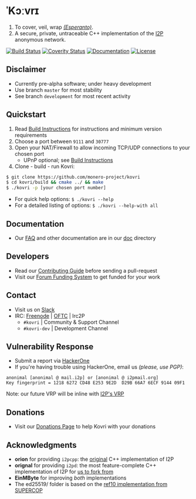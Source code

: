 # **ˈKɔːvrɪ**

1. To cover, veil, wrap *[(Esperanto)](https://en.wikipedia.org/wiki/Esperanto)*.
2. A secure, private, untraceable C++ implementation of the [I2P](https://geti2p.net) anonymous network.

[![Build Status](https://travis-ci.org/monero-project/kovri.svg?branch=master)](https://travis-ci.org/monero-project/kovri)
[![Coverity Status](https://scan.coverity.com/projects/7621/badge.svg)](https://scan.coverity.com/projects/7621/)
[![Documentation](https://codedocs.xyz/monero-project/kovri.svg)](https://codedocs.xyz/monero-project/kovri/)
[![License](https://img.shields.io/badge/license-BSD3-blue.svg)](https://opensource.org/licenses/BSD-3-Clause)

## Disclaimer
- Currently pre-alpha software; under heavy development
- Use branch ```master``` for most stability
- See branch ```development``` for most recent activity

## Quickstart
1. Read [Build Instructions](https://github.com/monero-project/kovri/blob/master/doc/BUILDING.md) for instructions and minimum version requirements
2. Choose a port between ```9111``` and ```30777```
3. Open your NAT/Firewall to allow incoming TCP/UDP connections to your chosen port
   - UPnP optional; see [Build Instructions](https://github.com/monero-project/kovri/blob/master/doc/BUILDING.md)
4. Clone - build - run Kovri:
```bash
$ git clone https://github.com/monero-project/kovri
$ cd kovri/build && cmake ../ && make
$ ./kovri -p [your chosen port number]
```
- For quick help options: ```$ ./kovri --help```
- For a detailed listing of options: ```$ ./kovri --help-with all```

## Documentation
- Our [FAQ](https://github.com/monero-project/kovri/blob/master/doc/FAQ.md) and other documentation are in our [doc](https://github.com/monero-project/kovri/tree/master/doc) directory

## Developers
- Read our [Contributing Guide](https://github.com/monero-project/kovri/blob/master/doc/CONTRIBUTING.md) before sending a pull-request
- Visit our [Forum Funding System](https://forum.getmonero.org/8/funding-required) to get funded for your work

## Contact
- Visit us on [Slack](https://monero.slack.com)
- IRC: [Freenode](https://webchat.freenode.net/) | [OFTC](https://webchat.oftc.net/) | Irc2P
  - ```#kovri``` | Community & Support Channel
  - ```#kovri-dev``` | Development Channel

## Vulnerability Response
- Submit a report via [HackerOne](https://hackerone.com/kovri)
- If you're having trouble using HackerOne, email us *(please, use PGP)*:
```
anonimal [anonimal @ mail.i2p] or [anonimal @ i2pmail.org]
Key fingerprint = 1218 6272 CD48 E253 9E2D  D29B 66A7 6ECF 9144 09F1
```
Note: our future VRP will be inline with [I2P's VRP](https://trac.i2p2.de/ticket/1119)

## Donations
- Visit our [Donations Page](https://getmonero.org/getting-started/donate/) to help Kovri with your donations

## Acknowledgments
- **orion** for providing ```i2pcpp```: the [original](http://git.repo.i2p.xyz/w/i2pcpp.git) C++ implementation of I2P
- **orignal** for providing ```i2pd```: the most feature-complete C++ implementation of I2P for [us to fork from](https://github.com/purplei2p/i2pd/commit/45d27f8ddc43e220a9eea42de41cb67d5627a7d3)
- **EinMByte** for improving *both* implementations
- The ed25519/ folder is based on the [ref10 implementation from SUPERCOP](http://bench.cr.yp.to/supercop.html)
